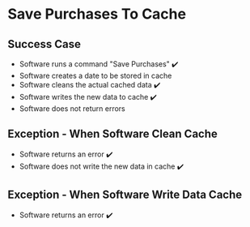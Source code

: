 # Save Purchases To Cache

## Success Case

- Software runs a command "Save Purchases" ✔️
- Software creates a date to be stored in cache
- Software cleans the actual cached data ✔️
- Software writes the new data to cache ✔️
- Software does not return errors

## Exception - When Software Clean Cache

- Software returns an error ✔️
- Software does not write the new data in cache ✔️

## Exception - When Software Write Data Cache

- Software returns an error ✔️
